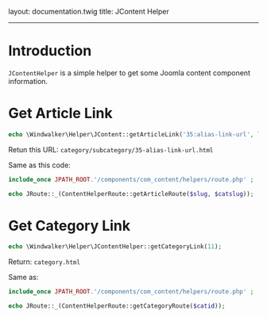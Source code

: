 layout: documentation.twig
title: JContent Helper

---

# Introduction

`JContentHelper` is a simple helper to get some Joomla content component information.

# Get Article Link

``` php
echo \Windwalker\Helper\JContent::getArticleLink('35:alias-link-url', 7);
```

Retun this URL: `category/subcategory/35-alias-link-url.html`

Same as this code:

``` php
include_once JPATH_ROOT.'/components/com_content/helpers/route.php' ;

echo JRoute::_(ContentHelperRoute::getArticleRoute($slug, $catslug));
```

# Get Category Link

``` php
echo \Windwalker\Helper\JContentHelper::getCategoryLink(11);
```

Return: `category.html`

Same as:

``` php
include_once JPATH_ROOT.'/components/com_content/helpers/route.php' ;

echo JRoute::_(ContentHelperRoute::getCategoryRoute($catid));
```
